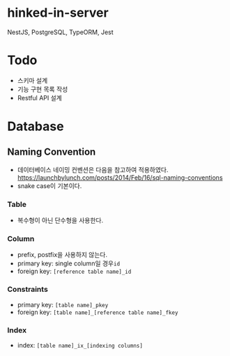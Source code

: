 # hinked-in-server

NestJS, PostgreSQL, TypeORM, Jest

# Todo
- 스키마 설계
- 기능 구현 목록 작성
- Restful API 설계


# Database

## Naming Convention
- 데이터베이스 네이밍 컨벤션은 다음을 참고하여 적용하였다.  
https://launchbylunch.com/posts/2014/Feb/16/sql-naming-conventions
- snake case이 기본이다.

### Table
- 복수형이 아닌 단수형을 사용한다.

### Column
- prefix, postfix을 사용하지 않는다.
- primary key:  single column일 경우`id`
- foreign key: `[reference table name]_id` 

### Constraints
- primary key: `[table name]_pkey`
- foreign key: `[table name]_[reference table name]_fkey`

### Index
- index: `[table name]_ix_[indexing columns]`